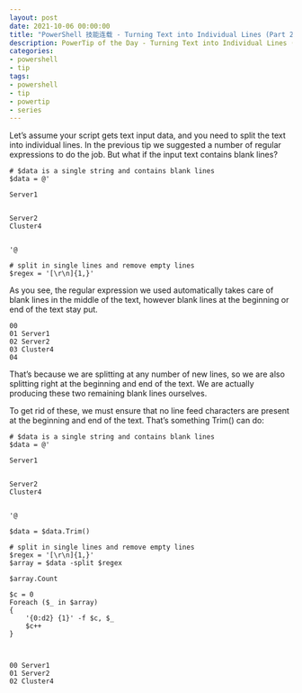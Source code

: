 ```yaml
---
layout: post
date: 2021-10-06 00:00:00
title: "PowerShell 技能连载 - Turning Text into Individual Lines (Part 2)"
description: PowerTip of the Day - Turning Text into Individual Lines (Part 2)
categories:
- powershell
- tip
tags:
- powershell
- tip
- powertip
- series
---
```

Let’s assume your script gets text input data, and you need to split the text into individual lines. In the previous tip we suggested a number of regular expressions to do the job. But what if the input text contains blank lines?

    # $data is a single string and contains blank lines
    $data = @'

    Server1


    Server2
    Cluster4


    '@

    # split in single lines and remove empty lines
    $regex = '[\r\n]{1,}'


As you see, the regular expression we used automatically takes care of blank lines in the middle of the text, however blank lines at the beginning or end of the text stay put.


    00
    01 Server1
    02 Server2
    03 Cluster4
    04


That’s because we are splitting at any number of new lines, so we are also splitting right at the beginning and end of the text. We are actually producing these two remaining blank lines ourselves.

To get rid of these, we must ensure that no line feed characters are present at the beginning and end of the text. That’s something Trim() can do:

    # $data is a single string and contains blank lines
    $data = @'

    Server1


    Server2
    Cluster4


    '@

    $data = $data.Trim()

    # split in single lines and remove empty lines
    $regex = '[\r\n]{1,}'
    $array = $data -split $regex

    $array.Count

    $c = 0
    Foreach ($_ in $array)
    {
        '{0:d2} {1}' -f $c, $_
        $c++
    }



    00 Server1
    01 Server2
    02 Cluster4






<!--本文国际来源：[Turning Text into Individual Lines (Part 2)](https://community.idera.com/database-tools/powershell/powertips/b/tips/posts/turning-text-into-individual-lines-part-2)-->

